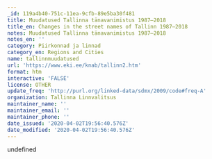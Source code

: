 ```yaml
---
_id: 119a4b40-751c-11ea-9cfb-89e5ba30f481
title: Muudatused Tallinna tänavanimistus 1987–2018
title_en: Changes in the street names of Tallinn 1987–2018
notes: Muudatused Tallinna tänavanimistus 1987–2018
notes_en: ''
category: Piirkonnad ja linnad
category_en: Regions and Cities
name: tallinnmuudatused
url: 'https://www.eki.ee/knab/tallinn2.htm'
format: htm
interactive: 'FALSE'
license: OTHER
update_freq: 'http://purl.org/linked-data/sdmx/2009/code#freq-A'
organization: Tallinna Linnvalitsus
maintainer_name: ''
maintainer_email: ''
maintainer_phone: ''
date_issued: '2020-04-02T19:56:40.576Z'
date_modified: '2020-04-02T19:56:40.576Z'
---
```

undefined
